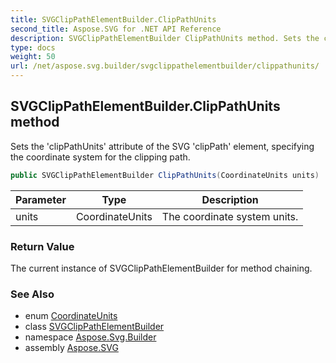 ```yaml
---
title: SVGClipPathElementBuilder.ClipPathUnits
second_title: Aspose.SVG for .NET API Reference
description: SVGClipPathElementBuilder ClipPathUnits method. Sets the clipPathUnits attribute of the SVG clipPath element specifying the coordinate system for the clipping path
type: docs
weight: 50
url: /net/aspose.svg.builder/svgclippathelementbuilder/clippathunits/
---
```

## SVGClipPathElementBuilder.ClipPathUnits method

Sets the 'clipPathUnits' attribute of the SVG 'clipPath' element, specifying the coordinate system for the clipping path.

```csharp
public SVGClipPathElementBuilder ClipPathUnits(CoordinateUnits units)
```

| Parameter | Type | Description |
| --- | --- | --- |
| units | CoordinateUnits | The coordinate system units. |

### Return Value

The current instance of SVGClipPathElementBuilder for method chaining.

### See Also

* enum [CoordinateUnits](../../coordinateunits/)
* class [SVGClipPathElementBuilder](../)
* namespace [Aspose.Svg.Builder](../../../aspose.svg.builder/)
* assembly [Aspose.SVG](../../../)
